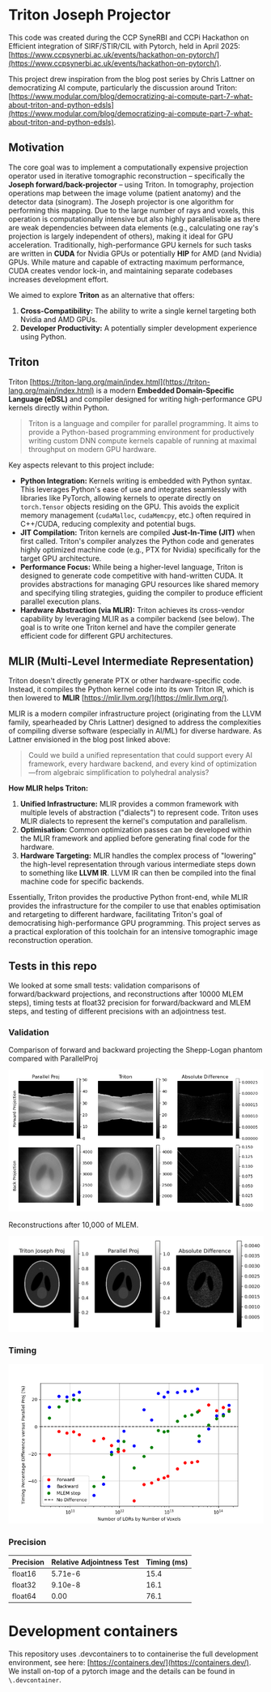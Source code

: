 # Triton Joseph Projector

This code was created during the CCP SyneRBI and CCPi Hackathon on Efficient integration of SIRF/STIR/CIL with Pytorch, held in April 2025: [https://www.ccpsynerbi.ac.uk/events/hackathon-on-pytorch/](https://www.ccpsynerbi.ac.uk/events/hackathon-on-pytorch/).

This project drew inspiration from the blog post series by Chris Lattner on democratizing AI compute, particularly the discussion around Triton: [https://www.modular.com/blog/democratizing-ai-compute-part-7-what-about-triton-and-python-edsls](https://www.modular.com/blog/democratizing-ai-compute-part-7-what-about-triton-and-python-edsls).

## Motivation

The core goal was to implement a computationally expensive projection operator used in iterative tomographic reconstruction – specifically the **Joseph forward/back-projector** – using Triton. In tomography, projection operations map between the image volume (patient anatomy) and the detector data (sinogram). The Joseph projector is one algorithm for performing this mapping. Due to the large number of rays and voxels, this operation is computationally intensive but also highly parallelisable as there are weak dependencies between data elements (e.g., calculating one ray's projection is largely independent of others), making it ideal for GPU acceleration. Traditionally, high-performance GPU kernels for such tasks are written in **CUDA** for Nvidia GPUs or potentially **HIP** for AMD (and Nvidia) GPUs. While mature and capable of extracting maximum performance, CUDA creates vendor lock-in, and maintaining separate codebases increases development effort.

We aimed to explore **Triton** as an alternative that offers:
1.  **Cross-Compatibility:** The ability to write a single kernel targeting both Nvidia and AMD GPUs.
2.  **Developer Productivity:** A potentially simpler development experience using Python.

## Triton

Triton [https://triton-lang.org/main/index.html](https://triton-lang.org/main/index.html) is a modern **Embedded Domain-Specific Language (eDSL)** and compiler designed for writing high-performance GPU kernels directly within Python.

> Triton is a language and compiler for parallel programming. It aims to provide a Python-based programming environment for productively writing custom DNN compute kernels capable of running at maximal throughput on modern GPU hardware.

Key aspects relevant to this project include:

* **Python Integration:** Kernels writing is embedded with Python syntax. This leverages Python's ease of use and integrates seamlessly with libraries like PyTorch, allowing kernels to operate directly on `torch.Tensor` objects residing on the GPU. This avoids the explicit memory management (`cudaMalloc`, `cudaMemcpy`, etc.) often required in C++/CUDA, reducing complexity and potential bugs.
* **JIT Compilation:** Triton kernels are compiled **Just-In-Time (JIT)** when first called. Triton's compiler analyzes the Python code and generates highly optimized machine code (e.g., PTX for Nvidia) specifically for the target GPU architecture.
* **Performance Focus:** While being a higher-level language, Triton is designed to generate code competitive with hand-written CUDA. It provides abstractions for managing GPU resources like shared memory and specifying tiling strategies, guiding the compiler to produce efficient parallel execution plans.
* **Hardware Abstraction (via MLIR):** Triton achieves its cross-vendor capability by leveraging MLIR as a compiler backend (see below). The goal is to write one Triton kernel and have the compiler generate efficient code for different GPU architectures.

## MLIR (Multi-Level Intermediate Representation)

Triton doesn't directly generate PTX or other hardware-specific code. Instead, it compiles the Python kernel code into its own Triton IR, which is then lowered to **MLIR** [https://mlir.llvm.org/](https://mlir.llvm.org/).

MLIR is a modern compiler infrastructure project (originating from the LLVM family, spearheaded by Chris Lattner) designed to address the complexities of compiling diverse software (especially in AI/ML) for diverse hardware. As Lattner envisioned in the blog post linked above:

> Could we build a unified representation that could support every AI framework, every hardware backend, and every kind of optimization—from algebraic simplification to polyhedral analysis?

**How MLIR helps Triton:**

1.  **Unified Infrastructure:** MLIR provides a common framework with multiple levels of abstraction ("dialects") to represent code. Triton uses MLIR dialects to represent the kernel's computation and parallelism.
2.  **Optimisation:** Common optimization passes can be developed within the MLIR framework and applied before generating final code for the hardware.
3.  **Hardware Targeting:** MLIR handles the complex process of "lowering" the high-level representation through various intermediate steps down to something like **LLVM IR**. LLVM IR can then be compiled into the final machine code for specific backends.

Essentially, Triton provides the productive Python front-end, while MLIR provides the infrastructure for the compiler to use that enables optimisation and retargeting to different hardware, facilitating Triton's goal of democratising high-performance GPU programming. This project serves as a practical exploration of this toolchain for an intensive tomographic image reconstruction operation.

## Tests in this repo

We looked at some small tests: validation comparisons of forward/backward projections, and reconstructions after 10000 MLEM steps), timing tests at float32 precision for forward/backward and MLEM steps, and testing of different precisions with an adjointness test.

### Validation

Comparison of forward and backward projecting the Shepp-Logan phantom compared with ParallelProj

![image info](./validation.png)

Reconstructions after 10,000 of MLEM. 

![image info](/validation_10000_MLEM.png)


### Timing

![image info](/timing_percentage_difference.png)

### Precision

| Precision  | Relative Adjointness Test  |  Timing (ms) |
|---|---|---|
|  float16 | 5.71e-6  | 15.4  |  
| float32  |  9.10e-8 | 16.1  |   
| float64  | 0.00  | 76.1  |


# Development containers

This repository uses .devcontainers to to containerise the full development environment, see here: [https://containers.dev/](https://containers.dev/). We install on-top of a pytorch image and the details can be found in `\.devcontainer`.
